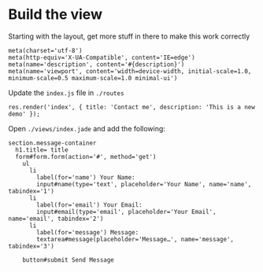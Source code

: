 # Build the view

Starting with the layout, get more stuff in there to make this work correctly

```
meta(charset='utf-8')
meta(http-equiv='X-UA-Compatible', content='IE=edge')
meta(name='description', content='#{description}')
meta(name='viewport', content='width=device-width, initial-scale=1.0, minimum-scale=0.5 maximum-scale=1.0 minimal-ui')
```

Update the `index.js` file in `./routes`

```
res.render('index', { title: 'Contact me', description: 'This is a new demo' });
```

Open `./views/index.jade` and add the following:

```
section.message-container
  h1.title= title
  form#form.form(action='#', method='get')
    ul
      li
        label(for='name') Your Name:
        input#name(type='text', placeholder='Your Name', name='name', tabindex='1')
      li
        label(for='email') Your Email:
        input#email(type='email', placeholder='Your Email', name='email', tabindex='2')
      li
        label(for='message') Message:
        textarea#message(placeholder='Message…', name='message', tabindex='3')

    button#submit Send Message
```
